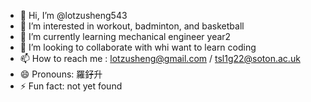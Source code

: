 - 👋 Hi, I’m @lotzusheng543
- 👀 I’m interested in workout, badminton, and basketball
- 🌱 I’m currently learning mechanical engineer year2
- 💞️ I’m looking to collaborate with whi want to learn coding
- 📫 How to reach me : lotzusheng@gmail.com / tsl1g22@soton.ac.uk
- 😄 Pronouns: 羅釨升
- ⚡ Fun fact: not yet found

<!---
lotzusheng543/lotzusheng543 is a ✨ special ✨ repository because its `README.md` (this file) appears on your GitHub profile.
You can click the Preview link to take a look at your changes.
--->
